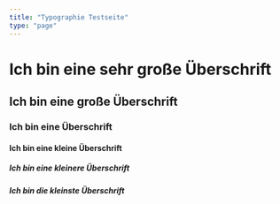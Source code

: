 ```yaml
---
title: "Typographie Testseite"
type: "page"
---
```


# Ich bin eine sehr große Überschrift

## Ich bin eine große Überschrift

### Ich bin eine Überschrift

#### Ich bin eine kleine Überschrift

##### Ich bin eine kleinere Überschrift

##### Ich bin die kleinste Überschrift
